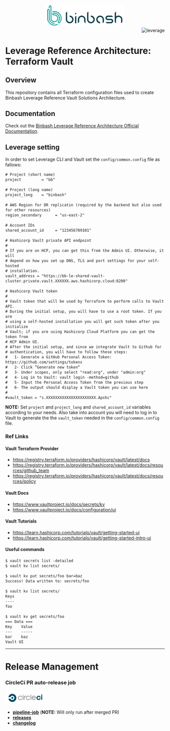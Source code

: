 <div align="center">
    <img src="./%40doc/figures/binbash.png"
    alt="binbash" width="250"/>
</div>
<div align="right">
  <img src="./%40doc/figures/binbash-leverage-terraform.png"
  alt="leverage" width="130"/>
</div>

# Leverage Reference Architecture: Terraform Vault

## Overview
This repository contains all Terraform configuration files used to create Binbash Leverage Reference Vault
Solutions Architecture.

## Documentation
Check out the [Binbash Leverage Reference Architecture Official Documentation](https://leverage.binbash.com.ar).


## Leverage setting
In order to set Leverage CLI and Vault set the `config/common.config` file as fallows:

```
# Project (short name)
project         = "bb"

# Project (long name)
project_long    = "binbash"

# AWS Region for DR replicatin (required by the backend but also used for other resources)
region_secondary      = "us-east-2"

# Account IDs
shared_account_id     = "123456789101"

# Hashicorp Vault private API endpoint
#
# If you are on HCP, you can get this from the Admin UI. Otherwise, it will
# depend on how you set up DNS, TLS and port settings for your self-hosted
# installation.
vault_address = "https://bb-le-shared-vault-cluster.private.vault.XXXXXX.aws.hashicorp.cloud:8200"

# Hashicorp Vault token
#
# Vault token that will be used by Terraform to perform calls to Vault API.
# During the initial setup, you will have to use a root token. If you are
# using a self-hosted installation you will get such token after you initialize
# Vault; if you are using Hashicorp Cloud Platform you can get the token from
# HCP Admin UI.
# After the initial setup, and since we integrate Vault to Github for
# authentication, you will have to follow these steps:
#   1- Generate a GitHub Personal Access Token: https://github.com/settings/tokens
#   2- Click “Generate new token“
#   3- Under scopes, only select "read:org", under "admin:org"
#   4- Log in to Vault: vault login -method=github
#   5- Input the Personal Access Token from the previous step
#   6- The output should display a Vault token you can use here
#
#vault_token = "s.XXXXXXXXXXXXXXXXXXXXXX.Apshc"
```

**NOTE:** Set `project` and `project_long` and `shared_account_id` variables according to your needs. Also take into account you will need to log in to Vault to generate the the `vault_token` needed in the `config/common.config` file.

### Ref Links

#### Vault Terraform Provider
- https://registry.terraform.io/providers/hashicorp/vault/latest/docs
- https://registry.terraform.io/providers/hashicorp/vault/latest/docs/resources/github_team
- https://registry.terraform.io/providers/hashicorp/vault/latest/docs/resources/policy

#### Vault Docs
- https://www.vaultproject.io/docs/secrets/kv
- https://www.vaultproject.io/docs/configuration/ui

#### Vault Tutorials
- https://learn.hashicorp.com/tutorials/vault/getting-started-ui
- https://learn.hashicorp.com/tutorials/vault/getting-started-intro-ui

#### Useful commands

```
$ vault secrets list -detailed
$ vault kv list secrets/

$ vault kv put secrets/foo bar=baz
Success! Data written to: secrets/foo

$ vault kv list secrets/
Keys
----
foo

$ vault kv get secrets/foo
=== Data ===
Key    Value
---    -----
bar    baz
Vault UI
```

---
# Release Management
### CircleCi PR auto-release job

<div align="left">
  <img src="./%40doc/figures/circleci.png" alt="circleci" width="130"/>
</div>

- [**pipeline-job**](https://app.circleci.com/pipelines/github/binbashar/le-tf-vault) (**NOTE:** Will only run after merged PR)
- [**releases**](https://github.com/binbashar/le-tf-vault/releases)
- [**changelog**](https://github.com/binbashar/le-tf-vault/blob/master/CHANGELOG.md)
